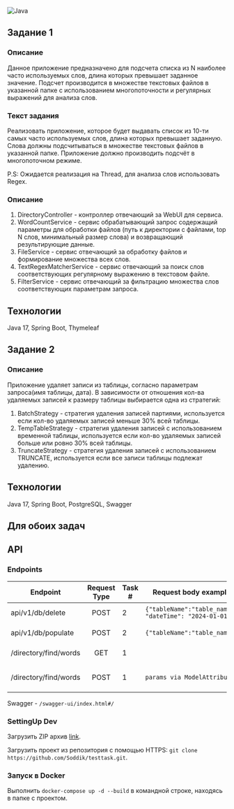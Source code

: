 ![Java](https://img.shields.io/badge/java-%23ED8B00.svg)

## Задание 1

### Описание

Данное приложение предназначено для подсчета списка из N наиболее часто используемых слов, длина
которых превышает заданное значение. Подсчет производится в множестве текстовых файлов в указанной
папке с использованием многопоточности и регулярных выражений для анализа слов.

### Текст задания

Реализовать приложение, которое будет выдавать список из 10-ти самых часто используемых слов, длина
которых превышает
заданную. Слова должны подсчитываться в множестве текстовых файлов в указанной папке. Приложение
должно производить
подсчёт в многопоточном режиме.

P.S: Ожидается реализация на Thread, для анализа слов использовать Regex.

### Описание

1. DirectoryController - контроллер отвечающий за WebUI для сервиса.
2. WordCountService - сервис обрабатывающий запрос содержащий параметры для обработки файлов
   (путь к директории с файлами, top N слов, минимальный размер слова) и возвращающий результирующие данные.
3. FileService - сервис отвечающий за обработку файлов и формирование множества всех слов.
4. TextRegexMatcherService - сервис отвечающий за поиск слов соответствующих регулярному выражению в текстовом файле.
5. FilterService - сервис отвечающий за фильтрацию множества слов соответствующих параметрам запроса.

## Технологии

Java 17, Spring Boot, Thymeleaf

## Задание 2

### Описание

Приложение удаляет записи из таблицы, согласно параметрам запроса(имя таблицы, дата).
В зависимости от отношения кол-ва удаляемых записей к размеру таблицы выбирается одна из стратегий:

1. BatchStrategy - стратегия удаления записей партиями, используется если кол-во удаляемых записей меньше 30% всей
   таблицы.
2. TempTableStrategy - стратегия удаления записей с использованием временной таблицы, используется если кол-во удаляемых
   записей больше или ровно 30% всей таблицы.
3. TruncateStrategy - стратегия удаления записей с использованием TRUNCATE, используется если все записи таблицы
   подлежат удалению.

## Технологии

Java 17, Spring Boot, PostgreSQL, Swagger

## Для обоих задач

## API

### Endpoints

| Endpoint              | Request Type | Task # | Request body example                                   | Response code |                    Description |
|-----------------------|:------------:|--------|--------------------------------------------------------|---------------|-------------------------------:|
| api/v1/db/delete      |     POST     | 2      | `{"tableName":"table_name", "dateTime": "2024-01-01"}` | 200           |            Delete data from db |
| api/v1/db/populate    |     POST     | 2      | `{"tableName":"table_name"}`                           | 201           |          Populate db with data |
| /directory/find/words |     GET      | 1      |                                                        | 200           |          Return view with form |
| /directory/find/words |     POST     | 1      | `params via ModelAttribute`                            | 201           | Return files processing result |

Swagger - `/swagger-ui/index.html#/`

### SettingUp Dev

Загрузить ZIP архив [link](https://github.com/Soddik/testtask/archive/refs/heads/master.zip).

Загрузить проект из репозитория с помощью HTTPS:
`git clone https://github.com/Soddik/testtask.git`.

### Запуск в Docker

Выполнить `docker-compose up -d --build` в командной строке, находясь в папке с проектом.
